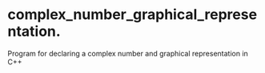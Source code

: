# complex_number_graphical_representation.
Program for declaring a complex number and graphical representation in C++
